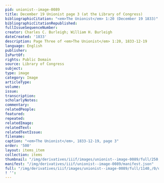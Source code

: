 ```yaml
---
pid: unionist--image-0089
title: December 19 Unionist page 3 (at the Library of Congress)
bibliographicCitation: "<em>The Unionist</em> 1:20 (December 19 1833)"
bibliographicCitationRepublished: 
fullIssueSequenceNumber: 
creator: Charles C. Burleigh; William H. Burleigh
dateCreated: '1833'
description: Page Three of <em>The Unionist</em> 1:20, 1833-12-19
language: English
publisher: 
IsPartOf: 
rights: Public Domain
source: Library of Congress
subject: 
type: image
category: Image
articleType: 
volume: 
issue: 
transcription: 
scholarlyNotes: 
commentary: 
relatedPeople: 
featured: 
repeated: 
relatedImage: 
relatedText: 
relatedTextIssue: 
filename: 
caption: "<em>The Unionist</em>, 1833-12-19, page 3"
order: '500'
layout: items_item
collection: items
thumbnail: "/img/derivatives/iiif/images/unionist--image-0089/full/250,/0/default.jpg"
manifest: "/img/derivatives/iiif/unionist--image-0089/manifest.json"
full: "/img/derivatives/iiif/images/unionist--image-0089/full/1140,/0/default.jpg"
! '': 
---
```

